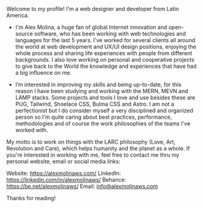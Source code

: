 Welcome to my profile! I'm a web designer and developer from Latin America.

- I'm Alex Molina, a huge fan of global Internet innovation and open-source software, who has been working with web technologies and languages for the last 5 years. I've worked for several clients all around the world at web development and UX/UI design positions, enjoying the whole process and sharing life experiences with people from different backgrounds. I also love working on personal and cooperative projects to give back to the World the knowledge and experiences that have had a big influence on me.

- I’m interested in improving my skills and being up-to-date, for this reason I have been studying and working with the MERN, MEVN and LAMP stacks. Some projects and tools I love and use besides these are PUG, Tailwind, Shoelace CSS, Bulma CSS and Astro. I am not a perfectionist but I do consider myself a very disciplined and organized person so I'm quite caring about best practices, performance, methodologies and of course the work philosophies of the teams I've worked with.

My motto is to work on things with the LARC philosophy (Love, Art, Revolution and Care), which helps humanity and the planet as a whole. If you're interested in working with me, feel free to contact me thru my personal website, email or social media links:

Website: https://alexmolinaws.com/
LinkedIn: https://linkedin.com/in/alexmolinaws/
Behance: https://be.net/alexmolinaws/
Email: info@alexmolinaws.com

Thanks for reading!
